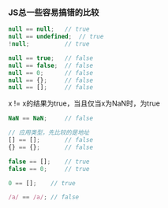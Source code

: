 ### JS总一些容易搞错的比较
```js
null == null;   // true
null == undefined;  // true
!null;          // true

null == true;   // false
null == false;  // false
null == 0;      // false
null == {};     // false
null == [];     // false
```

x != x的结果为true，当且仅当x为NaN时，为true
```js
NaN == NaN;     // false
```

```js
// 应用类型，先比较的是地址
[] == [];       // false
{} == {};       // false
```

```js
false == [];    // true
false == 0;     // true
```

```js
0 == [];    // true
```

```js
/a/ == /a/; // false
```
